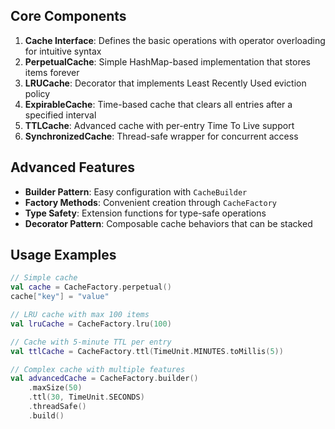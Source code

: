 ## Core Components

1. **Cache Interface**: Defines the basic operations with operator overloading for intuitive syntax
2. **PerpetualCache**: Simple HashMap-based implementation that stores items forever
3. **LRUCache**: Decorator that implements Least Recently Used eviction policy
4. **ExpirableCache**: Time-based cache that clears all entries after a specified interval
5. **TTLCache**: Advanced cache with per-entry Time To Live support
6. **SynchronizedCache**: Thread-safe wrapper for concurrent access

## Advanced Features

- **Builder Pattern**: Easy configuration with `CacheBuilder`
- **Factory Methods**: Convenient creation through `CacheFactory`
- **Type Safety**: Extension functions for type-safe operations
- **Decorator Pattern**: Composable cache behaviors that can be stacked

## Usage Examples

```kotlin
// Simple cache
val cache = CacheFactory.perpetual()
cache["key"] = "value"

// LRU cache with max 100 items
val lruCache = CacheFactory.lru(100)

// Cache with 5-minute TTL per entry
val ttlCache = CacheFactory.ttl(TimeUnit.MINUTES.toMillis(5))

// Complex cache with multiple features
val advancedCache = CacheFactory.builder()
    .maxSize(50)
    .ttl(30, TimeUnit.SECONDS)
    .threadSafe()
    .build()
```
